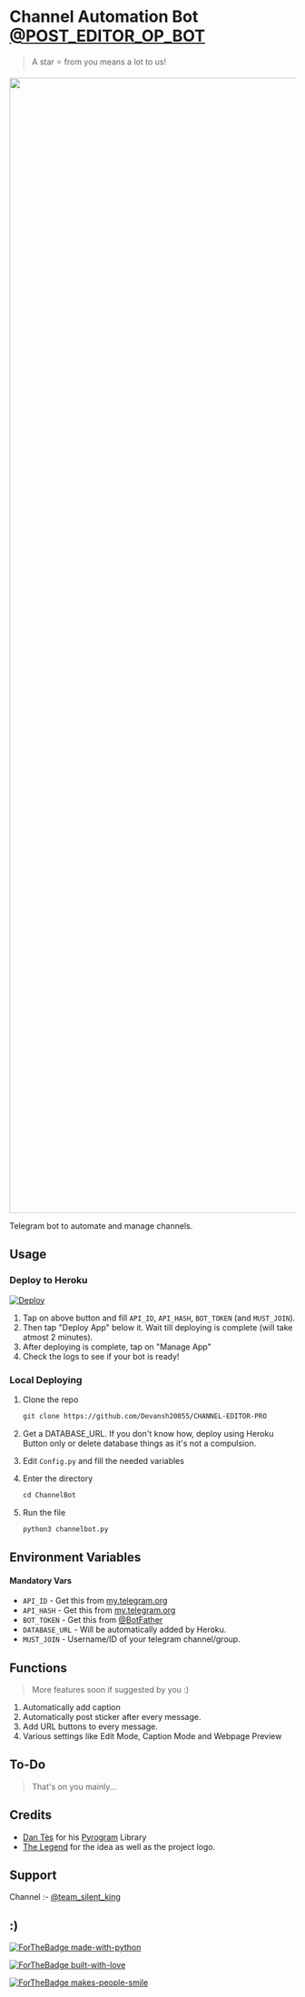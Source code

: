 # Channel Automation Bot [@POST_EDITOR_OP_BOT](https://t.me/POST_EDITOR_OP_BOT)

> A star ⭐ from you means a lot to us!

<p align="center"><a href="https://github.com/Devansh20055/CHANNEL-EDITOR-PRO"><img src="https://telegra.ph/file/27067e016b0379600e8f2.jpg" width="2000"></a></p>

Telegram bot to automate and manage channels.


## Usage

### Deploy to Heroku

[![Deploy](https://www.herokucdn.com/deploy/button.svg)](https://heroku.com/deploy?template=https://github.com/Devansh20055/CHANNEL-EDITOR-PRO)

1. Tap on above button and fill `API_ID`, `API_HASH`, `BOT_TOKEN` (and `MUST_JOIN`).
2. Then tap "Deploy App" below it. Wait till deploying is complete (will take atmost 2 minutes).
3. After deploying is complete, tap on "Manage App"
4. Check the logs to see if your bot is ready!

### Local Deploying

1. Clone the repo
   ```markdown
   git clone https://github.com/Devansh20055/CHANNEL-EDITOR-PRO
   ```
   
2. Get a DATABASE_URL. If you don't know how, deploy using Heroku Button only or delete database things as it's not a compulsion.
   
3. Edit `Config.py` and fill the needed variables

4. Enter the directory
   ```markdown
   cd ChannelBot
   ```
5. Run the file
   ```markdown
   python3 channelbot.py
   ```

## Environment Variables

#### Mandatory Vars

- `API_ID` - Get this from [my.telegram.org](https://my.telegram.org/auth)
- `API_HASH` - Get this from [my.telegram.org](https://my.telegram.org/auth)
- `BOT_TOKEN` - Get this from [@BotFather](https://t.me/BotFather)
- `DATABASE_URL` - Will be automatically added by Heroku.
- `MUST_JOIN` - Username/ID of your telegram channel/group.

## Functions

> More features soon if suggested by you :)

1) Automatically add caption
2) Automatically post sticker after every message.
3) Add URL buttons to every message.
4) Various settings like Edit Mode, Caption Mode and Webpage Preview

## To-Do

> That's on you mainly...

## Credits

- [Dan Tès](https://github.com/delivrance) for his [Pyrogram](https://docs.pyrogram.org) Library
- [The Legend](https://github.com/thelegend-16) for the idea as well as the project logo.

## Support

Channel :- [@team_silent_king](https://t.me/team_silent_king)


## :)

[![ForTheBadge made-with-python](http://ForTheBadge.com/images/badges/made-with-python.svg)](https://www.python.org/)

[![ForTheBadge built-with-love](http://ForTheBadge.com/images/badges/built-with-love.svg)](https://github.com/Devansh20055)

[![ForTheBadge makes-people-smile](http://ForTheBadge.com/images/badges/makes-people-smile.svg)](https://github.com/Devansh20055)
